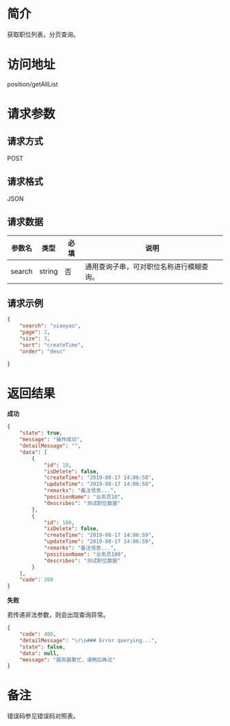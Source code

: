 # 简介
获取职位列表，分页查询。

# 访问地址
position/getAllList

# 请求参数

## 请求方式
POST

## 请求格式
JSON

## 请求数据
|参数名|类型|必填|说明|
|-|-|-|-|
|search|string|否|通用查询子串，可对职位名称进行模糊查询。|

## 请求示例
```json
{
	"search": "xiaoyao",
	"page": 2,
	"size": 3,
	"sort": "createTime",
	"order": "desc"

}
```

# 返回结果
**成功**
```json
{
    "state": true,
    "message": "操作成功",
    "detailMessage": "",
    "data": [
        {
            "id": 10,
            "isDelete": false,
            "createTime": "2019-08-17 14:06:58",
            "updateTime": "2019-08-17 14:06:58",
            "remarks": "备注信息...",
            "positionName": "业务员10",
            "describes": "测试职位数据"
        },
        {
            "id": 100,
            "isDelete": false,
            "createTime": "2019-08-17 14:06:59",
            "updateTime": "2019-08-17 14:06:59",
            "remarks": "备注信息...",
            "positionName": "业务员100",
            "describes": "测试职位数据"
        }
    ],
    "code": 200
}
```

**失败**

若传递非法参数，则会出现查询异常。

```json
{
    "code": 406,
    "detailMessage": "\r\n### Error querying...",
    "state": false,
    "data": null,
    "message": "服务器繁忙，请稍后再试"
}
```

# 备注
错误码参见错误码对照表。